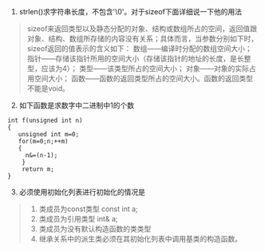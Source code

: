 1. strlen()求字符串长度，不包含'\0'。对于sizeof下面详细说一下他的用法

> sizeof来返回类型以及静态分配的对象、结构或数组所占的空间，返回值跟对象、结构、数组所存储的内容没有关系；具体而言，当参数分别如下时，sizeof返回的值表示的含义如下：
    数组——编译时分配的数组空间大小；
    指针——存储该指针所用的空间大小（存储该指针的地址的长度，是长整型，应该为4）；
    类型——该类型所占的空间大小；
    对象——对象的实际占用空间大小；
    函数——函数的返回类型所占的空间大小。函数的返回类型不能是void。

2. 如下函数是求数字中二进制中1的个数
```
int f(unsigned int n)
{ 
   unsigned int m=0;
   for(m=0;n;++m)
   {
     n&=(n-1);
    }
    return m;
}
```

3. 必须使用初始化列表进行初始化的情况是

> 1. 类成员为const类型 const int a;
> 2. 类成员为引用类型   int& a;
> 3. 类成员为没有默认构造函数的类类型
> 4. 继承关系中的派生类必须在其初始化列表中调用基类的构造函数。